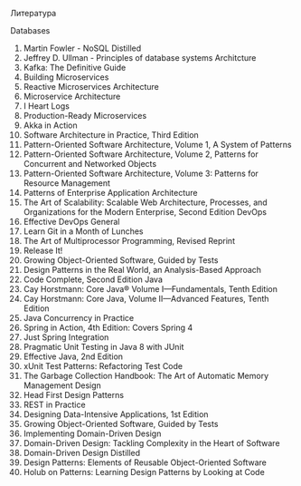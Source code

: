 Литература

Databases
1. Martin Fowler - NoSQL Distilled
2. Jeffrey D. Ullman - Principles of database systems
Architcture
1. Kafka: The Definitive Guide
2. Building Microservices
3. Reactive Microservices Architecture
4. Microservice Architecture
5. I Heart Logs
6. Production-Ready Microservices
7. Akka in Action
8. Software Architecture in Practice, Third Edition
9. Pattern-Oriented Software Architecture, Volume 1, A System of Patterns
10. Pattern-Oriented Software Architecture, Volume 2, Patterns for Concurrent and Networked Objects
11. Pattern-Oriented Software Architecture, Volume 3: Patterns for Resource Management
12. Patterns of Enterprise Application Architecture
13. The Art of Scalability: Scalable Web Architecture, Processes, and Organizations for the Modern Enterprise, Second Edition
DevOps
1. Effective DevOps
General
1. Learn Git in a Month of Lunches
2. The Art of Multiprocessor Programming, Revised Reprint
3. Release It!
4. Growing Object-Oriented Software, Guided by Tests
5. Design Patterns in the Real World, an Analysis-Based Approach
6. Code Complete, Second Edition
Java
1. Cay Horstmann: Core Java® Volume I—Fundamentals, Tenth Edition
2. Cay Horstmann: Core Java, Volume II—Advanced Features, Tenth Edition
3. Java Concurrency in Practice
4. Spring in Action, 4th Edition: Covers Spring 4
5. Just Spring Integration
6. Pragmatic Unit Testing in Java 8 with JUnit
7. Effective Java, 2nd Edition
8. xUnit Test Patterns: Refactoring Test Code
9. The Garbage Collection Handbook: The Art of Automatic Memory Management
Design
1. Head First Design Patterns
2. REST in Practice
3. Designing Data-Intensive Applications, 1st Edition
4. Growing Object-Oriented Software, Guided by Tests
5. Implementing Domain-Driven Design
6. Domain-Driven Design: Tackling Complexity in the Heart of Software
7. Domain-Driven Design Distilled
8. Design Patterns: Elements of Reusable Object-Oriented Software
9. Holub on Patterns: Learning Design Patterns by Looking at Code
